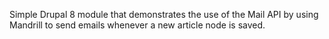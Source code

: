 Simple Drupal 8 module that demonstrates the use of the Mail API by using Mandrill to send emails whenever a new article node is saved.